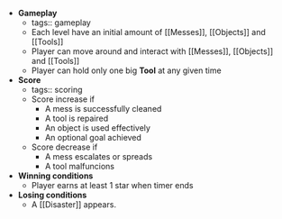 - **Gameplay**
	- tags:: gameplay
	- Each level have an initial amount of [[Messes]], [[Objects]] and [[Tools]]
	- Player can move around and interact with [[Messes]], [[Objects]] and [[Tools]]
	- Player can hold only one big **Tool** at any given time
- **Score**
	- tags:: scoring
	- Score increase if
		- A mess is successfully cleaned
		- A tool is repaired
		- An object is used effectively
		- An optional goal achieved
	- Score decrease if
		- A mess escalates or spreads
		- A tool malfuncions
- **Winning conditions**
	- Player earns at least 1 star when timer ends
- **Losing conditions**
	- A [[Disaster]] appears.